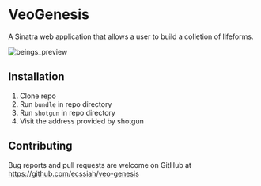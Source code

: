 # VeoGenesis

A Sinatra web application that allows a user to build a colletion of lifeforms.

![beings_preview](https://raw.githubusercontent.com/ecssiah/veo-genesis/master/public/img/preview.png)

## Installation

1. Clone repo
2. Run `bundle` in repo directory
3. Run `shotgun` in repo directory
4. Visit the address provided by shotgun

## Contributing

Bug reports and pull requests are welcome on GitHub at https://github.com/ecssiah/veo-genesis
